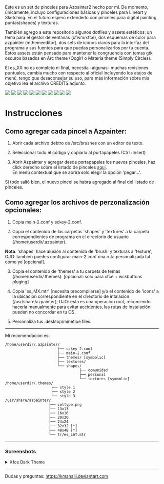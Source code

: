 Este es un set de pinceles para Azpainter2 hecho por mí. De momento, únicamente, incluyo configuraciones básicas y pinceles para Lineart y Sketching.
En el futuro espero extenderlo con pinceles para digital painting, puntas(shapes) y texturas.

También agrego a este repositorio algunos dotfiles y assets estéticos: un tema para el gestor de ventanas (xfwm/xfce), dos esquemas de color para azpainter (mthemeeditor), dos sets de iconos claros para la interfaz del programa y sus fuentes para que puedas personalizarlos por tu cuenta. Estos assets están pensado para mantener la congruencia con temas gtk oscuros basados en Arc theme (Qogir) o Materia theme (Simply Circles).

El es_XX no es completo ni final, necesita -algunas- muchas revisiones puntuales, cambia mucho con respecto al oficial incluyendo los atajos de menú, tengo que desaconsejar su uso, para más información sobre mis objetivo lea el archivo CREDITS adjunto.

![](src/examples/00.Hard.jpg) ![](src/examples/02.Light.jpg) ![](src/examples/01.Quick.jpg) ![](src/examples/03.Irregular.jpg) ![](src/examples/04.Graphite.jpg) ![](src/examples/05.Carbon.jpg) ![](src/examples/06.Sponge.jpg) ![](src/examples/09.Tiza.jpg) ![](src/examples/07.ColorMark.jpg) ![](src/examples/08.NoiseMark.jpg) ![](src/examples/10.Crayon.jpg)

# Instrucciones

## Como agregar cada pincel a Azpainter:

1) Abrir cada archivo debtro de /src/brushes con un editor de texto.

3) Seleccionar todo el código y copiarlo al portapapeles (Ctrl+Insert)

4) Abrir Azpainter y agregar desde portapapeles los nuevos pinceles, haz click derecho sobre el listado de pinceles [aquí](https://github.com/Symbian9/azpainter/wiki/Brushes).  
En menú contextual que se abrirá solo elegir la opción 'pegar...'.

Si todo salió bien, el nuevo pincel se habrá agregado al final del listado de pinceles.



## Como agregar los archivos de perzonalización opcionales:

1) Copia main-2.conf y sckey-2.conf.

2) Copia el contenido de las carpetas 'shapes' y 'textures' a la carpeta correspondientes de programa en el directorio de usuario (/home/userdir/.azpainter).
 
**Nota**: 'shapes' hace alusión al contenido de 'brush' y texturas a 'texture'; OJO: tambien puedes configurar main-2.conf 
una ruta personalizada tal como yo [opcional]. 

3) Copia el contenido de 'themes' a tu carpeta de temas (/home/userdir/.themes). [opcional: solo para xfce + wckbuttons pluging]

4) Copia 'es_MX.mtr' [necesita precompilarse] y/o el contenido de 'icons' a la ubicacion correspondiente en el directorio de intalacion (/usr/share/azpainter); OJO: esta es una operacion root, recomiendo hacerla manualmente para evitar accidentes, las rutas de instalación pueden no concordar en tu OS.

5) Personaliza tus .desktop/minetipe files.
---
Mi recomendacion es:

```
/home/userdir/.azpainter/
                        ├── sckey-2.conf
                        ├── main-2.conf
                        ├── themes/ [symbolic]
                        ├── textures/
                        └── shapes/
                                  ├── comunidad
                                  ├── personal
                                  └── textures [symbolic]
/home/userdir/.themes/
                     ├── style 1
                     ├── style 2
                     └── style 3
/usr/share/azpainter/
                    ├── coltype.png
                    ├── 13x13
                    ├── 16x16
                    ├── 20x20
                    ├── 24x24
                    ├── 32x32 [*]
                    ├── 48x48 [*]
                    └── tr/es_LAT.mtr
```

---
### Screenshots

<details>
  <summary>Xfce Dark Theme</summary>

![Screenshot 1, Dark](src/examples/xfce.jpg)

</details>

---

Dudas y preguntas: 
https://kmanalli.deviantart.com


